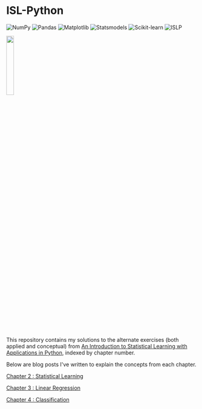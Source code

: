 # ISL-Python
![NumPy](https://img.shields.io/badge/NumPy-013243?style=for-the-badge&logo=numpy&logoColor=white)
![Pandas](https://img.shields.io/badge/Pandas-150458?style=for-the-badge&logo=pandas&logoColor=white)
![Matplotlib](https://img.shields.io/badge/Matplotlib-3776AB?style=for-the-badge&logo=matplotlib&logoColor=white)
![Statsmodels](https://img.shields.io/badge/Statsmodels-3D9970?style=for-the-badge&logo=python&logoColor=white)
![Scikit-learn](https://img.shields.io/badge/Scikit--learn-F7931E?style=for-the-badge&logo=scikit-learn&logoColor=white)
![ISLP](https://img.shields.io/badge/ISLP-0078D7?style=for-the-badge&logo=python&logoColor=white&link=https://islp.readthedocs.io/en/latest/)

<p><img src="https://m.media-amazon.com/images/I/61PzzBEMelL._SL1175_.jpg" height=20% width=20%></p>

This repository contains my solutions to the alternate exercises (both applied and conceptual) from [An Introduction to Statistical Learning with Applications in Python](https://www.statlearning.com/), indexed by chapter number. 

Below are blog posts I've written to explain the concepts from each chapter.  

[Chapter 2 : Statistical Learning](https://medium.com/@sriramthinksaboutthings/chapter-2-statistical-learning-the-program-of-machine-learning-159ef954bd37)

[Chapter 3 : Linear Regression](https://medium.com/@sriramthinksaboutthings/chapter-3-linear-regression-124a478907ac)

[Chapter 4 : Classification](https://medium.com/@sriramthinksaboutthings/chapter-4-classification-20d900543a04)
